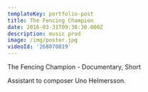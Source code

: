 ```yaml
---
templateKey: portfolio-post
title: The Fencing Champion
date: 2016-03-31T09:38:30.000Z
description: music prod
image: /img/poster.jpg
videoId: '268070819'
---
```

The Fencing Champion - Documentary, Short

Assistant to composer Uno Helmersson.
